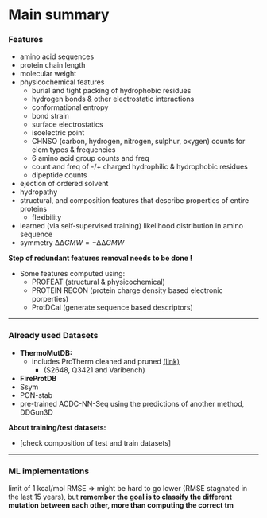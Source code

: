 # Main summary

### Features

- amino acid sequences
- protein chain length
- molecular weight
- physicochemical features
    - burial and tight packing of hydrophobic residues
    - hydrogen bonds & other electrostatic interactions
    - conformational entropy
    - bond strain
    - surface electrostatics
    - isoelectric point
    - CHNSO (carbon, hydrogen, nitrogen, sulphur, oxygen) counts for elem types & frequencies
    - 6 amino acid group counts and freq
    - count and freq of -/+ charged hydrophilic & hydrophobic residues
    - dipeptide counts
- ejection of ordered solvent
- hydropathy
- structural, and composition features that describe properties of entire proteins
    - flexibility
- learned (via self-supervised training) likelihood distribution in amino sequence
- symmetry $∆∆GMW = −∆∆GMW$

**Step of redundant features removal needs to be done !**

- Some features computed using:
    - PROFEAT (structural & physicochemical)
    - PROTEIN RECON (protein charge density based electronic porperties)
    - ProtDCal (generate sequence based descriptors)

---

### Already used Datasets

- **ThermoMutDB:**
    - includes ProTherm cleaned and pruned [(link)](http://structure.bmc.lu.se/VariBench/stability.php)
        - (S2648, Q3421  and Varibench)
- **FireProtDB**
- Ssym
- PON-stab
- pre-trained ACDC-NN-Seq using the predictions of another method, DDGun3D

**About training/test datasets:**

- [check composition of test and train datasets]

---

### ML implementations

limit of 1 kcal/mol RMSE ⇒ might be hard to go lower (RMSE stagnated in the last 15 years), but **remember the goal is to classify the different mutation between each other, more than computing the correct tm**